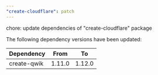```yaml
---
"create-cloudflare": patch
---
```


chore: update dependencies of "create-cloudflare" package

The following dependency versions have been updated:

| Dependency  | From   | To     |
| ----------- | ------ | ------ |
| create-qwik | 1.11.0 | 1.12.0 |
